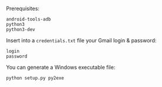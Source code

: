 Prerequisites: 
	
	android-tools-adb
	python3
	python3-dev

Insert into a `credentials.txt` file your Gmail login & password:

	login
	password

You can generate a Windows executable file:

	python setup.py py2exe
